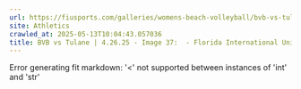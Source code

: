 ```yaml
---
url: https://fiusports.com/galleries/womens-beach-volleyball/bvb-vs-tulane-4-26-25/image-37/358/62901
site: Athletics
crawled_at: 2025-05-13T10:04:43.057036
title: BVB vs Tulane | 4.26.25 - Image 37:  - Florida International University
---
```


Error generating fit markdown: '<' not supported between instances of 'int' and 'str'
